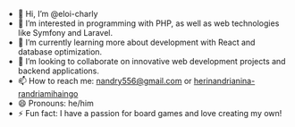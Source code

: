 - 👋 Hi, I’m @eloi-charly
- 👀 I’m interested in programming with PHP, as well as web technologies like Symfony and Laravel.
- 🌱 I’m currently learning more about development with React and database optimization.
- 💞️ I’m looking to collaborate on innovative web development projects and backend applications.
- 📫 How to reach me: [nandry556@gmail.com](mailto:nandry556@gmail.com) or [herinandrianina-randriamihaingo](https://www.linkedin.com/in/herinandrianina-randriamihaingo-566007254/)
- 😄 Pronouns: he/him
- ⚡ Fun fact: I have a passion for board games and love creating my own!
